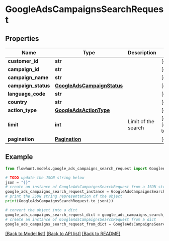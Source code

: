 # GoogleAdsCampaignsSearchRequest


## Properties

Name | Type | Description | Notes
------------ | ------------- | ------------- | -------------
**customer_id** | **str** |  | [optional] 
**campaign_id** | **str** |  | [optional] 
**campaign_name** | **str** |  | [optional] 
**campaign_status** | [**GoogleAdsCampaignStatus**](GoogleAdsCampaignStatus.md) |  | [optional] 
**language_code** | **str** |  | [optional] 
**country** | **str** |  | [optional] 
**action_type** | [**GoogleAdsActionType**](GoogleAdsActionType.md) |  | [optional] 
**limit** | **int** | Limit of the search | [optional] [default to 50]
**pagination** | [**Pagination**](Pagination.md) |  | [optional] 

## Example

```python
from flowhunt.models.google_ads_campaigns_search_request import GoogleAdsCampaignsSearchRequest

# TODO update the JSON string below
json = "{}"
# create an instance of GoogleAdsCampaignsSearchRequest from a JSON string
google_ads_campaigns_search_request_instance = GoogleAdsCampaignsSearchRequest.from_json(json)
# print the JSON string representation of the object
print(GoogleAdsCampaignsSearchRequest.to_json())

# convert the object into a dict
google_ads_campaigns_search_request_dict = google_ads_campaigns_search_request_instance.to_dict()
# create an instance of GoogleAdsCampaignsSearchRequest from a dict
google_ads_campaigns_search_request_from_dict = GoogleAdsCampaignsSearchRequest.from_dict(google_ads_campaigns_search_request_dict)
```
[[Back to Model list]](../README.md#documentation-for-models) [[Back to API list]](../README.md#documentation-for-api-endpoints) [[Back to README]](../README.md)



